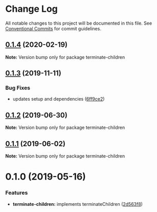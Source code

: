# Change Log

All notable changes to this project will be documented in this file.
See [Conventional Commits](https://conventionalcommits.org) for commit guidelines.

## [0.1.4](https://github.com/rafamel/utils/compare/terminate-children@0.1.3...terminate-children@0.1.4) (2020-02-19)

**Note:** Version bump only for package terminate-children





## [0.1.3](https://github.com/rafamel/utils/compare/terminate-children@0.1.2...terminate-children@0.1.3) (2019-11-11)


### Bug Fixes

* updates setup and dependencies ([6ff9ce2](https://github.com/rafamel/utils/commit/6ff9ce2651f4d1600467a0a8f909653ed047b9ab))





## [0.1.2](https://github.com/rafamel/utils/compare/terminate-children@0.1.1...terminate-children@0.1.2) (2019-06-30)

**Note:** Version bump only for package terminate-children





## [0.1.1](https://github.com/rafamel/utils/compare/terminate-children@0.1.0...terminate-children@0.1.1) (2019-06-02)

**Note:** Version bump only for package terminate-children





# 0.1.0 (2019-05-16)


### Features

* **terminate-children:** implements terminateChildren ([2d563f8](https://github.com/rafamel/utils/commit/2d563f8))
